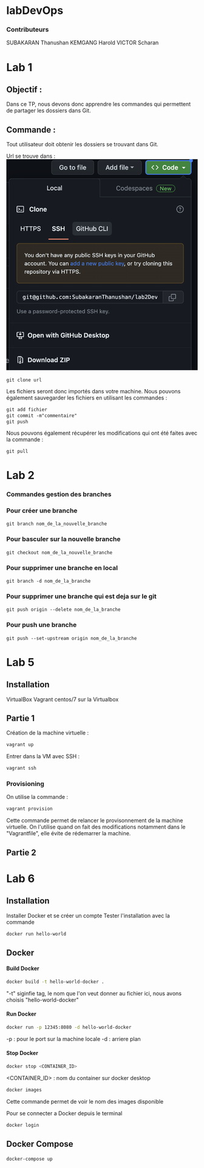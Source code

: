 # labDevOps


### Contributeurs

SUBAKARAN Thanushan 
KEMGANG Harold
VICTOR Scharan

# Lab 1
## Objectif :

Dans ce TP, nous devons donc apprendre les commandes qui permettent de partager les dossiers dans Git.

## Commande : 


Tout utilisateur doit obtenir les dossiers se trouvant dans Git.

Url se trouve dans : ![Capture d’écran 2023-09-12 à 13.40.25.png](Capture%20d%E2%80%99%C3%A9cran%202023-09-12%20%C3%A0%2013.40.25.png)

```
git clone url
```
Les fichiers seront donc importés dans votre machine.
Nous pouvons également sauvegarder les fichiers en utilisant les commandes :

```
git add fichier 
git commit -m"commentaire"
git push
```

Nous pouvons également récupérer les modifications qui ont été faites avec la commande :
```
git pull
```
# Lab 2 

### Commandes gestion des branches 

### Pour créer une branche 

```
git branch nom_de_la_nouvelle_branche
```

### Pour basculer sur la nouvelle branche 

```
git checkout nom_de_la_nouvelle_branche
```

### Pour supprimer une branche en local 

```
git branch -d nom_de_la_branche
```

### Pour supprimer une branche qui est deja sur le git

```
git push origin --delete nom_de_la_branche
```

### Pour push une branche

```
git push --set-upstream origin nom_de_la_branche
```

# Lab 5

## Installation 

VirtualBox 
Vagrant
centos/7 sur la Virtualbox

## Partie 1 

Création de la machine virtuelle :

```bash
vagrant up
```
Entrer dans la VM avec SSH : 

```bash
vagrant ssh
```
### Provisioning 

On utilise la commande : 

```bash
vagrant provision
```
Cette commande permet de relancer le provisonnement de la machine virtuelle.
On l'utilise quand on fait des modifications notamment dans le "Vagrantfile", elle évite de rédemarrer la machine. 

## Partie 2
# Lab 6

## Installation 

Installer Docker et se créer un compte
Tester l'installation avec la commande 

```bash 
docker run hello-world
```

## Docker

#### Build Docker 

```bash
docker build -t hello-world-docker .
```

"-t" siginfie tag, le nom que l'on veut donner au fichier ici, nous avons choisis "hello-world-docker"

#### Run Docker 

```bash
docker run -p 12345:8080 -d hello-world-docker
```

-p : pour le port sur la machine locale 
-d : arriere plan 

#### Stop Docker 

```bash 
docker stop <CONTAINER_ID>
```

<CONTAINER_ID> : nom du container sur docker desktop

```bash
docker images
```

Cette commande permet de voir le nom des images disponible

Pour se connecter a Docker depuis le terminal 

```bash 
docker login
```

## Docker Compose 

```bash
docker-compose up
```





